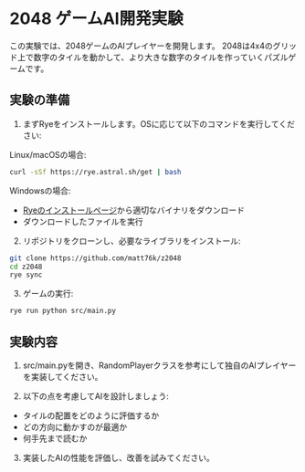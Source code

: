 # 2048 ゲームAI開発実験

この実験では、2048ゲームのAIプレイヤーを開発します。
2048は4x4のグリッド上で数字のタイルを動かして、より大きな数字のタイルを作っていくパズルゲームです。

## 実験の準備

1. まずRyeをインストールします。OSに応じて以下のコマンドを実行してください:

Linux/macOSの場合:
```bash
curl -sSf https://rye.astral.sh/get | bash
```

Windowsの場合:
- [Ryeのインストールページ](https://rye.astral.sh/guide/installation/)から適切なバイナリをダウンロード
- ダウンロードしたファイルを実行

2. リポジトリをクローンし、必要なライブラリをインストール:
```bash
git clone https://github.com/matt76k/z2048
cd z2048
rye sync
```

3. ゲームの実行:
```bash
rye run python src/main.py
```

## 実験内容

1. src/main.pyを開き、RandomPlayerクラスを参考にして独自のAIプレイヤーを実装してください。

2. 以下の点を考慮してAIを設計しましょう:
- タイルの配置をどのように評価するか
- どの方向に動かすのが最適か
- 何手先まで読むか

3. 実装したAIの性能を評価し、改善を試みてください。